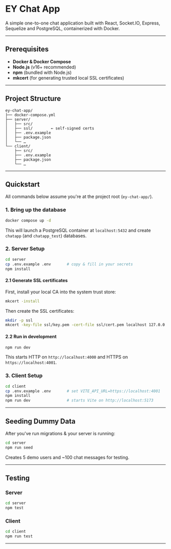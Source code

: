 # EY Chat App

A simple one-to-one chat application built with React, Socket.IO, Express, Sequelize and PostgreSQL, containerized with Docker.

---

## Prerequisites

- **Docker & Docker Compose**  
- **Node.js** (v16+ recommended)  
- **npm** (bundled with Node.js)  
- **mkcert** (for generating trusted local SSL certificates)

---

## Project Structure

```text
ey-chat-app/
├── docker-compose.yml
├── server/
│   ├── src/
│   ├── ssl/        ← self-signed certs
│   ├── .env.example
│   ├── package.json
│   └── …
└── client/
    ├── src/
    ├── .env.example
    ├── package.json
    └── …
```

---

## Quickstart

All commands below assume you're at the project root (`ey-chat-app/`).

### 1. Bring up the database

```bash
docker compose up -d
```

This will launch a PostgreSQL container at `localhost:5432` and create `chatapp` (and `chatapp_test`) databases.

### 2. Server Setup

```bash
cd server
cp .env.example .env       # copy & fill in your secrets
npm install
```

#### 2.1 Generate SSL certificates
First, install your local CA into the system trust store:
```bash
mkcert -install
```
Then create the SSL certificates:
```bash
mkdir -p ssl
mkcert -key-file ssl/key.pem -cert-file ssl/cert.pem localhost 127.0.0.1
```

#### 2.2 Run in development

```bash
npm run dev
```

This starts HTTP on `http://localhost:4000` and HTTPS on `https://localhost:4001`.

### 3. Client Setup

```bash
cd client
cp .env.example .env       # set VITE_API_URL=https://localhost:4001
npm install
npm run dev                # starts Vite on http://localhost:5173
```

---


## Seeding Dummy Data

After you've run migrations & your server is running:

```bash
cd server
npm run seed
```

Creates 5 demo users and ~100 chat messages for testing.

---

## Testing

### Server

```bash
cd server
npm test
```

### Client

```bash
cd client
npm run test
```

---

